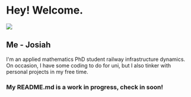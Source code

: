 # Hey! Welcome.

![](Images/Render.gif)


## Me - Josiah
I'm an applied mathematics PhD student railway infrastructure dynamics. On occasion, I have some coding to do for uni, but I also tinker with personal projects in my free time.


### My README.md is a work in progress, check in soon!
